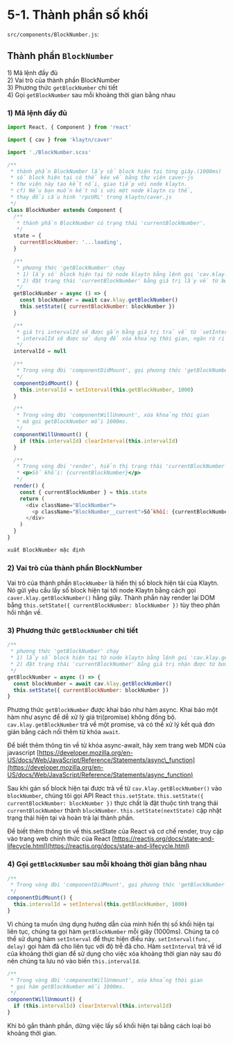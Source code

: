 # 5-1. Thành phần số khối <a id="5-1-blocknumber-component"></a>

`src/components/BlockNumber.js`:

## Thành phần `BlockNumber` <a id="blocknumber-component"></a>

1\) Mã lệnh đầy đủ  
2\) Vai trò của thành phần BlockNumber  
3\) Phương thức `getBlockNumber` chi tiết  
4\) Gọi `getBlockNumber` sau mỗi khoảng thời gian bằng nhau

### 1\) Mã lệnh đầy đủ <a id="1-full-code"></a>

```javascript
import React, { Component } from 'react'

import { cav } from 'klaytn/caver'

import './BlockNumber.scss'

/**
 * thành phần BlockNumber lấy số block hiện tại từng giây.(1000ms)
 * số block hiện tại có thể kéo về bằng thư viện caver-js
 * thư viện này tạo kết nối, giao tiếp với node klaytn.
 * cf) Nếu bạn muốn kết nối với một node klaytn cụ thể,
 * thay đổi cấu hình 'rpcURL' trong klaytn/caver.js
 */
class BlockNumber extends Component {
  /**
   * thành phần BlockNumber có trạng thái 'currentBlockNumber'.
   */
  state = {
    currentBlockNumber: '...loading',
  }

  /**
   * phương thức 'getBlockNumber' chạy
   * 1) lấy số block hiện tại từ node klaytn bằng lệnh gọi 'cav.klay.getBlockNumber()'
   * 2) đặt trạng thái 'currentBlockNumber' bằng giá trị lấy về từ bước 1).
   */
  getBlockNumber = async () => {
    const blockNumber = await cav.klay.getBlockNumber()
    this.setState({ currentBlockNumber: blockNumber })
  }

  /**
   * giá trị intervalId sẽ được gắn bằng giá trị trả về từ `setInterval`.
   * intervalId sẽ được sử dụng để xóa khoảng thời gian, ngăn rò rỉ bộ nhớ.
   */
  intervalId = null

  /**
   * Trong vòng đời 'componentDidMount', gọi phương thức 'getBlockNumber' sau mỗi khoảng thời gian bằng nhau.
   */
  componentDidMount() {
    this.intervalId = setInterval(this.getBlockNumber, 1000)
  }

  /**
   * Trong vòng đời 'componentWillUnmount', xóa khoảng thời gian
   * mà gọi getBlockNumber mỗi 1000ms.
   */
  componentWillUnmount() {
    if (this.intervalId) clearInterval(this.intervalId)
  }

  /**
   * Trong vòng đời 'render', hiển thị trạng thái 'currentBlockNumber' như dưới đây:
   * <p>Số khối: {currentBlockNumber}</p>
   */
  render() {
    const { currentBlockNumber } = this.state
    return (
      <div className="BlockNumber">
        <p className="BlockNumber__current">Số khối: {currentBlockNumber}</p>
      </div>
    )
  }
}

xuất BlockNumber mặc định
```

### 2\) Vai trò của thành phần BlockNumber <a id="2-blocknumber-component-s-role"></a>

Vai trò của thành phần `BlockNumber` là hiển thị số block hiện tải của Klaytn.  
Nó gửi yêu cầu lấy số block hiện tại tới node Klaytn bằng cách gọi `caver.klay.getBlockNumber()` hằng giây. Thành phần này render lại DOM bằng `this.setState({ currentBlockNumber: blockNumber })` tùy theo phản hồi nhận về.

### 3\) Phương thức `getBlockNumber` chi tiết <a id="3-getblocknumber-method-in-detail"></a>

```javascript
/**
 * phương thức 'getBlockNumber' chạy
 * 1) lấy số block hiện tại từ node klaytn bằng lệnh gọi 'cav.klay.getBlockNumber()'
 * 2) đặt trạng thái 'currentBlockNumber' bằng giá trị nhận được từ bước 1).
 */
getBlockNumber = async () => {
  const blockNumber = await cav.klay.getBlockNumber()
  this.setState({ currentBlockNumber: blockNumber })
}
```

Phương thức `getBlockNumber` được khai báo như hàm async. Khai báo một hàm như async để dễ xử lý giá trị\(promise\) không đồng bộ. `cav.klay.getBlockNumber` trả về một promise, và có thể xử lý kết quả đơn giản bằng cách nối thêm từ khóa `await`.

Để biết thêm thông tin về từ khóa async-await, hãy xem trang web MDN của javascript [https://developer.mozilla.org/en-US/docs/Web/JavaScript/Reference/Statements/async\_function](https://developer.mozilla.org/en-US/docs/Web/JavaScript/Reference/Statements/async_function)

Sau khi gán số block hiện tại được trả về từ `cav.klay.getBlockNumber()` vào `blockNumber`, chúng tôi gọi API React `this.setState`. `this.setState({ currentBlockNumber: blockNumber })` thực chất là đặt thuộc tính trạng thái `currentBlockNumber` thành `blockNumber`. `this.setState(nextState)` cập nhật trạng thái hiện tại và hoàn trả lại thành phần.

Để biết thêm thông tin về this.setState của React và cơ chế render, truy cập vào trang web chính thức của React [https://reactjs.org/docs/state-and-lifecycle.html](https://reactjs.org/docs/state-and-lifecycle.html)

### 4\) Gọi `getBlockNumber` sau mỗi khoảng thời gian bằng nhau <a id="4-call-getblocknumber-intervally"></a>

```javascript
/**
 * Trong vòng đời 'componentDidMount', gọi phương thức 'getBlockNumber' sau mỗi khoảng thời gian bằng nhau.
 */
componentDidMount() {
  this.intervalId = setInterval(this.getBlockNumber, 1000)
}
```

Vì chúng ta muốn ứng dụng hướng dẫn của mình hiển thị số khối hiện tại liên tục, chúng ta gọi hàm `getBlockNumber` mỗi giây \(1000ms\). Chúng ta có thể sử dụng hàm `setInterval` để thực hiện điều này. `setInterval(func, delay)` gọi hàm đã cho liên tục với độ trễ đã cho. Hàm `setInterval` trả về id của khoảng thời gian để sử dụng cho việc xóa khoảng thời gian này sau đó nên chúng ta lưu nó vào biến `this.intervalId`.

```javascript
/**
 * Trong vòng đời 'componentWillUnmount', xóa khoảng thời gian
 * gọi hàm getBlockNumber mỗi 1000ms.
 */
componentWillUnmount() {
  if (this.intervalId) clearInterval(this.intervalId)
}
```

Khi bỏ gắn thành phần, dừng việc lấy số khối hiện tại bằng cách loại bỏ khoảng thời gian.

